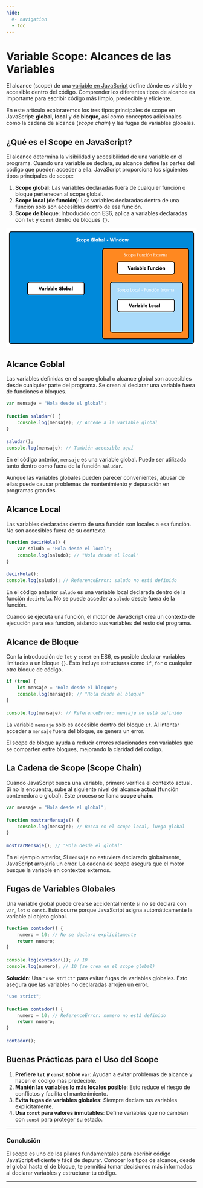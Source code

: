 ```yaml
---
hide:
  #- navigation
  - toc
---
```


<link rel="stylesheet" href="../../assets/stylesheets/javascript.css">

# **Variable Scope: Alcances de las Variables**

El alcance (scope) de una [variable en JavaScript](../variables/) define dónde es visible y accesible dentro del código. Comprender los diferentes tipos de alcance es importante para escribir código más limpio, predecible y eficiente.

En este artículo exploraremos los tres tipos principales de scope en JavaScript: **global**, **local** y **de bloque**, así como conceptos adicionales como la cadena de alcance (_scope chain_) y las fugas de variables globales.

## **¿Qué es el Scope en JavaScript?**

El alcance determina la visibilidad y accesibilidad de una variable en el programa. Cuando una variable se declara, su alcance define las partes del código que pueden acceder a ella. JavaScript proporciona los siguientes tipos principales de scope:

  1. **Scope global**: Las variables declaradas fuera de cualquier función o bloque pertenecen al scope global.
  2. **Scope local (de función)**: Las variables declaradas dentro de una función solo son accesibles dentro de esa función.
  3. **Scope de bloque**: Introducido con ES6, aplica a variables declaradas con `let` y `const` dentro de bloques `{}`.

![Image](../../assets/images/programacion/javascript/Scope-en-JavaScript.jpg)

## **Alcance Goblal**

Las variables definidas en el scope global o alcance global son accesibles desde cualquier parte del programa. Se crean al declarar una variable fuera de funciones o bloques.

```js linenums="1" title="javascript"
var mensaje = "Hola desde el global";

function saludar() {
    console.log(mensaje); // Accede a la variable global
}

saludar();
console.log(mensaje); // También accesible aquí
```

En el código anterior, `mensaje` es una variable global. Puede ser utilizada tanto dentro como fuera de la función `saludar`.

Aunque las variables globales pueden parecer convenientes, abusar de ellas puede causar problemas de mantenimiento y depuración en programas grandes.

## **Alcance Local**

Las variables declaradas dentro de una función son locales a esa función. No son accesibles fuera de su contexto.

```js linenums="1" title="javascript"
function decirHola() {
    var saludo = "Hola desde el local";
    console.log(saludo); // "Hola desde el local"
}

decirHola();
console.log(saludo); // ReferenceError: saludo no está definido
```

En el código anterior `saludo` es una variable local declarada dentro de la función `decirHola`. No se puede acceder a `saludo` desde fuera de la función.

Cuando se ejecuta una función, el motor de JavaScript crea un contexto de ejecución para esa función, aislando sus variables del resto del programa.

## **Alcance de Bloque**

Con la introducción de `let` y `const` en ES6, es posible declarar variables limitadas a un bloque `{}`. Esto incluye estructuras como `if`, `for` o cualquier otro bloque de código.

```js linenums="1" title="javascript"
if (true) {
    let mensaje = "Hola desde el bloque";
    console.log(mensaje); // "Hola desde el bloque"
}

console.log(mensaje); // ReferenceError: mensaje no está definido
```

La variable `mensaje` solo es accesible dentro del bloque `if`. Al intentar acceder a `mensaje` fuera del bloque, se genera un error.

El scope de bloque ayuda a reducir errores relacionados con variables que se comparten entre bloques, mejorando la claridad del código.

## **La Cadena de Scope (Scope Chain)**

Cuando JavaScript busca una variable, primero verifica el contexto actual. Si no la encuentra, sube al siguiente nivel del alcance actual (función contenedora o global). Este proceso se llama **scope chain**.

```js linenums="1" title="javascript"
var mensaje = "Hola desde el global";

function mostrarMensaje() {
    console.log(mensaje); // Busca en el scope local, luego global
}

mostrarMensaje(); // "Hola desde el global"
```

En el ejemplo anterior, Si `mensaje` no estuviera declarado globalmente, JavaScript arrojaría un error. La cadena de scope asegura que el motor busque la variable en contextos externos.

## **Fugas de Variables Globales**

Una variable global puede crearse accidentalmente si no se declara con `var`, `let` o `const`. Esto ocurre porque JavaScript asigna automáticamente la variable al objeto global.

```js linenums="1" title="javascript"
function contador() {
    numero = 10; // No se declara explícitamente
    return numero;
}

console.log(contador()); // 10
console.log(numero); // 10 (se crea en el scope global)
```

**Solución**: Usa `"use strict"` para evitar fugas de variables globales. Esto asegura que las variables no declaradas arrojen un error.

```js linenums="1" title="javascript"
"use strict";

function contador() {
    numero = 10; // ReferenceError: numero no está definido
    return numero;
}

contador();
```

## **Buenas Prácticas para el Uso del Scope**

  1. **Prefiere `let` y `const` sobre `var`**: Ayudan a evitar problemas de alcance y hacen el código más predecible.
  2. **Mantén las variables lo más locales posible**: Esto reduce el riesgo de conflictos y facilita el mantenimiento.
  3. **Evita fugas de variables globales**: Siempre declara tus variables explícitamente.
  4. **Usa `const` para valores inmutables**: Define variables que no cambian con `const` para proteger su estado.

***

### **Conclusión**

El scope es uno de los pilares fundamentales para escribir código JavaScript eficiente y fácil de depurar. Conocer los tipos de alcance, desde el global hasta el de bloque, te permitirá tomar decisiones más informadas al declarar variables y estructurar tu código.

***

<br>
